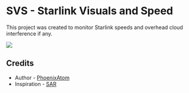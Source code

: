 # SVS - Starlink Visuals and Speed

This project was created to monitor Starlink speeds and overhead cloud interference if any.

![](C:\Users\96074\Documents\PythonProjects\SVS\demo.png)


## Credits
- Author - [PhoenixAtom](https://github.com/phoenixatom)
- Inspiration - [SAR](https://git.shihaam.dev/shihaam/starlink_status/)
